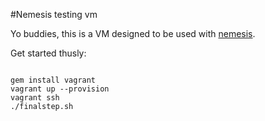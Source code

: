 #Nemesis testing vm

Yo buddies, this is a VM designed to be used with [nemesis](http://github.com/samphippen/nemesis).

Get started thusly:

```shell

gem install vagrant
vagrant up --provision
vagrant ssh
./finalstep.sh
```
